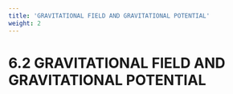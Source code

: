 ```yaml
---
title: 'GRAVITATIONAL FIELD AND GRAVITATIONAL POTENTIAL'
weight: 2
---
```


# 6.2 GRAVITATIONAL FIELD AND GRAVITATIONAL POTENTIAL